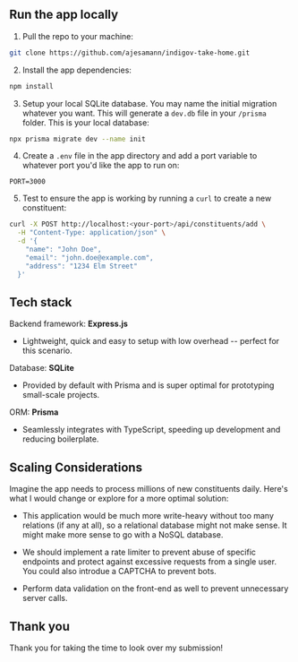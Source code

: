 ## Run the app locally

1. Pull the repo to your machine:

```bash
git clone https://github.com/ajesamann/indigov-take-home.git
```

2. Install the app dependencies:

```bash
npm install
```

3. Setup your local SQLite database. You may name the initial migration whatever you want. This will generate a `dev.db` file in your `/prisma` folder. This is your local database:

```bash
npx prisma migrate dev --name init
```

4. Create a `.env` file in the app directory and add a port variable to whatever port you'd like the app to run on:

```
PORT=3000
```

5. Test to ensure the app is working by running a `curl` to create a new constituent:

```bash
curl -X POST http://localhost:<your-port>/api/constituents/add \
  -H "Content-Type: application/json" \
  -d '{
    "name": "John Doe",
    "email": "john.doe@example.com",
    "address": "1234 Elm Street"
  }'
```

## Tech stack

Backend framework: **Express.js**

- Lightweight, quick and easy to setup with low overhead -- perfect for this scenario.

Database: **SQLite**

- Provided by default with Prisma and is super optimal for prototyping small-scale projects.

ORM: **Prisma**

- Seamlessly integrates with TypeScript, speeding up development and reducing boilerplate.

## Scaling Considerations

Imagine the app needs to process millions of new constituents daily. Here's what I would change or explore for a more optimal solution:

- This application would be much more write-heavy without too many relations (if any at all), so a relational database might not make sense. It might make more sense to go with a NoSQL database.

- We should implement a rate limiter to prevent abuse of specific endpoints and protect against excessive requests from a single user. You could also introdue a CAPTCHA to prevent bots.

- Perform data validation on the front-end as well to prevent unnecessary server calls.

## Thank you

Thank you for taking the time to look over my submission!
